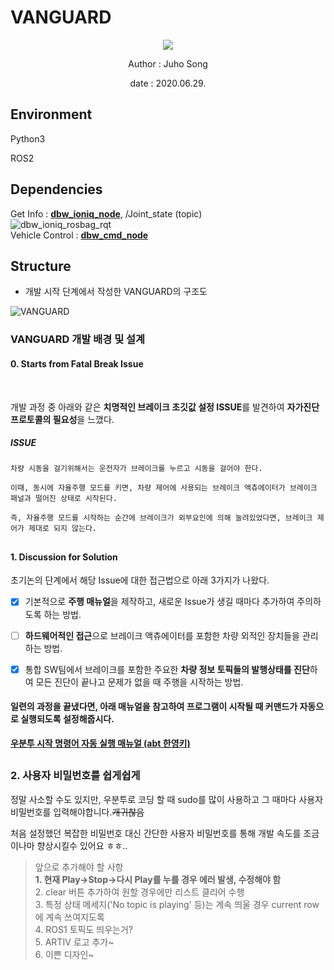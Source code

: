 # VANGUARD

<p align="center"><img src="https://user-images.githubusercontent.com/59792475/85998620-01dd9f80-ba46-11ea-966c-e1af38672d25.png"></p>

<p align="center">Author : Juho Song</p>
<p align="center">date : 2020.06.29.</p>

## Environment
  Python3
  
  ROS2

## Dependencies

  Get Info : __[dbw_ioniq_node](https://github.com/shinkansan/ARTIV/tree/master/Comms/Ioniq/dbw_ioniq/dbw_ioniq_node)__, /Joint_state (topic) <br>
  ![dbw_ioniq_rosbag_rqt](https://user-images.githubusercontent.com/59792475/81559090-ca4d6200-93c9-11ea-8c90-9aa113fa7ce5.png) <br>
  Vehicle Control : __[dbw_cmd_node](https://github.com/shinkansan/ARTIV/tree/master/Comms/Ioniq/dbw_ioniq/dbw_cmd_node)__

## Structure

* 개발 시작 단계에서 작성한 VANGUARD의 구조도

![VANGUARD](https://user-images.githubusercontent.com/59792475/85997591-a5c64b80-ba44-11ea-8fa3-6a98d010f002.png)

  ### VANGUARD 개발 배경 및 설계
  
  #### 0. Starts from Fatal Break Issue    
  
  <br>
  
  개발 과정 중 아래와 같은 **치명적인 브레이크 초깃값 설정 ISSUE**를 발견하여 **자가진단 프로토콜의 필요성**을 느꼈다. 
  
  ##### ISSUE
  
  `차량 시동을 걸기위해서는 운전자가 브레이크를 누르고 시동을 걸어야 한다.`
  
  `이때, 동시에 자율주행 모드를 키면, 차량 제어에 사용되는 브레이크 액츄에이터가 브레이크 패널과 떨어진 상태로 시작된다.` 
  
  `즉, 자율주행 모드를 시작하는 순간에 브레이크가 외부요인에 의해 눌려있었다면, 브레이크 제어가 제대로 되지 않는다.`
  
  ##
  #### 1. Discussion for Solution 
  
  초기논의 단계에서 해당 Issue에 대한 접근법으로 아래 3가지가 나왔다. 
  
  - [x] 기본적으로 **주행 매뉴얼**을 제작하고, 새로운 Issue가 생길 때마다 추가하여 주의하도록 하는 방법.
  - [ ] **하드웨어적인 접근**으로 브레이크 액츄에이터를 포함한 차량 외적인 장치들을 관리하는 방법.
  - [x] 통합 SW팀에서 브레이크를 포함한 주요한 **차량 정보 토픽들의 발행상태를 진단**하여 모든 진단이 끝나고 문제가 없을 때 주행을 시작하는 방법.
  
  
  
  
  
  #### 일련의 과정을 끝냈다면, 아래 매뉴얼을 참고하여 프로그램이 시작될 때 커맨드가 자동으로 실행되도록 설정해줍시다.
  
  __[우분투 시작 명령어 자동 실행 매뉴얼 (abt 한영키)](https://github.com/shinkansan/ARTIV/blob/master/Manual/Startup_Setting_Hangul.md)__
  
  ##
  ### 2. 사용자 비밀번호를 쉽게쉽게
  
   정말 사소할 수도 있지만, 우분투로 코딩 할 때 sudo를 많이 사용하고 그 때마다 사용자 비밀번호를 입력해야합니다.~~개귀찮음~~
   
  처음 설정했던 복잡한 비밀번호 대신 간단한 사용자 비밀번호를 통해 개발 속도를 조금이나마 향상시킬수 있어요 ㅎㅎ..


> 앞으로 추가해야 할 사항   
> **1. 현재 Play->Stop->다시 Play를 누를 경우 에러 발생, 수정해야 함**   
> 2. clear 버튼 추가하여 원할 경우에만 리스트 클리어 수행   
> 3. 특정 상태 메세지('No topic is playing' 등)는 계속 띄울 경우 current row에 계속 쓰여지도록   
> 4. ROS1 토픽도 띄우는거?   
> 5. ARTIV 로고 추가~   
> 6. 이쁜 디자인~   

